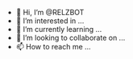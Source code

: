 - 👋 Hi, I’m @RELZBOT
- 👀 I’m interested in ...
- 🌱 I’m currently learning ...
- 💞️ I’m looking to collaborate on ...
- 📫 How to reach me ...

<!---
RELZBOT/RELZBOT is a ✨ special ✨ repository because its `README.md` (this file) appears on your GitHub profile.
You can click the Preview link to take a look at your changes.
--->
